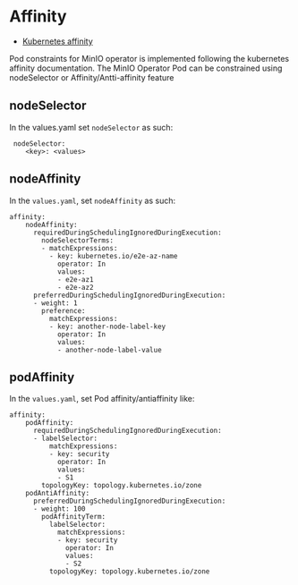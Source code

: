 # Affinity

* [Kubernetes affinity ](https://kubernetes.io/docs/concepts/scheduling-eviction/assign-pod-node/#affinity-and-anti-affinity)

Pod constraints for MinIO operator is implemented following the kubernetes affinity documentation. The MinIO Operator Pod can be constrained using nodeSelector or Affinity/Antti-affinity feature

## nodeSelector 
In the values.yaml  set `nodeSelector` as such:
```
 nodeSelector:
    <key>: <values> 
```

## nodeAffinity
In the `values.yaml`, set `nodeAffinity` as such:

```
affinity:
    nodeAffinity:
      requiredDuringSchedulingIgnoredDuringExecution:
        nodeSelectorTerms:
        - matchExpressions:
          - key: kubernetes.io/e2e-az-name
            operator: In
            values:
            - e2e-az1
            - e2e-az2
      preferredDuringSchedulingIgnoredDuringExecution:
      - weight: 1
        preference:
          matchExpressions:
          - key: another-node-label-key
            operator: In
            values:
            - another-node-label-value
```
## podAffinity
In the `values.yaml`, set Pod affinity/antiaffinity like:

```
affinity:
    podAffinity:
      requiredDuringSchedulingIgnoredDuringExecution:
      - labelSelector:
          matchExpressions:
          - key: security
            operator: In
            values:
            - S1
        topologyKey: topology.kubernetes.io/zone
    podAntiAffinity:
      preferredDuringSchedulingIgnoredDuringExecution:
      - weight: 100
        podAffinityTerm:
          labelSelector:
            matchExpressions:
            - key: security
              operator: In
              values:
              - S2
          topologyKey: topology.kubernetes.io/zone
```



